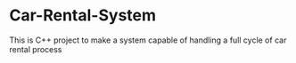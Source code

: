 # Car-Rental-System
This is C++ project to make a system capable of handling a full cycle of car rental process
